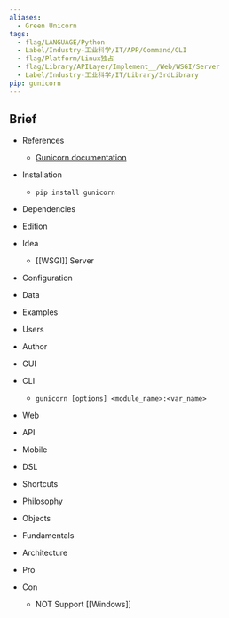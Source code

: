 ```yaml
---
aliases:
  - Green Unicorn
tags:
  - flag/LANGUAGE/Python
  - Label/Industry-工业科学/IT/APP/Command/CLI
  - flag/Platform/Linux独占
  - flag/Library/APILayer/Implement__/Web/WSGI/Server
  - Label/Industry-工业科学/IT/Library/3rdLibrary
pip: gunicorn
---
```


## Brief

- References
    - [Gunicorn documentation](https://docs.gunicorn.org)

- Installation
    - `pip install gunicorn`

- Dependencies

- Edition

- Idea
    - [[WSGI]] Server

- Configuration

- Data

- Examples

- Users

- Author

- GUI

- CLI
    - `gunicorn [options] <module_name>:<var_name>`

- Web

- API

- Mobile

- DSL

- Shortcuts

- Philosophy

- Objects

- Fundamentals

- Architecture

- Pro

- Con
    - NOT Support [[Windows]]
